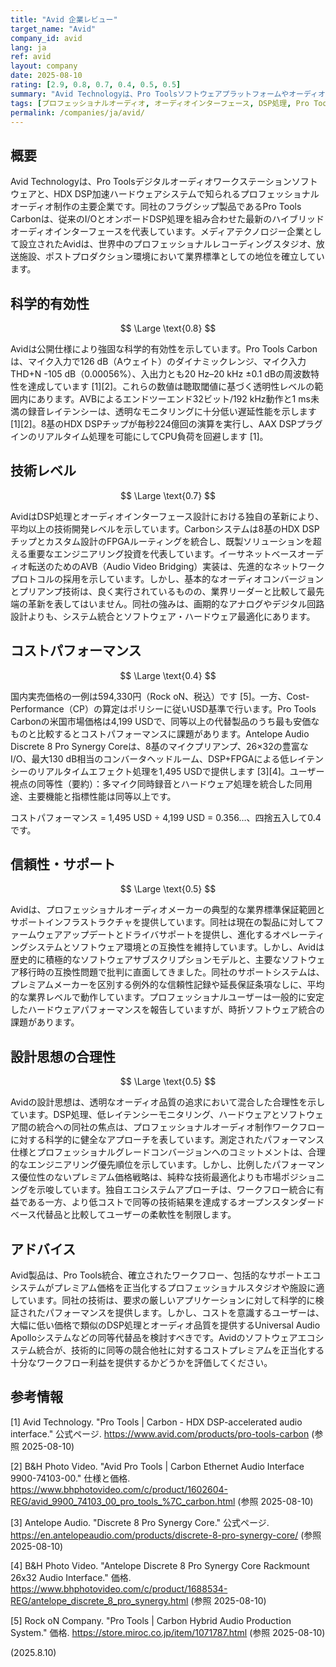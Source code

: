 ```yaml
---
title: "Avid 企業レビュー"
target_name: "Avid"
company_id: avid
lang: ja
ref: avid
layout: company
date: 2025-08-10
rating: [2.9, 0.8, 0.7, 0.4, 0.5, 0.5]
summary: "Avid Technologyは、Pro Toolsソフトウェアプラットフォームやオーディオインターフェースなどのプロフェッショナルオーディオ機器を製造し、高い科学的有効性を示すが、コストパフォーマンスに課題を持つ業界標準のツールを提供しています。"
tags: [プロフェッショナルオーディオ, オーディオインターフェース, DSP処理, Pro Tools, HDX]
permalink: /companies/ja/avid/
---
```


## 概要

Avid Technologyは、Pro Toolsデジタルオーディオワークステーションソフトウェアと、HDX DSP加速ハードウェアシステムで知られるプロフェッショナルオーディオ制作の主要企業です。同社のフラグシップ製品であるPro Tools Carbonは、従来のI/OとオンボードDSP処理を組み合わせた最新のハイブリッドオーディオインターフェースを代表しています。メディアテクノロジー企業として設立されたAvidは、世界中のプロフェッショナルレコーディングスタジオ、放送施設、ポストプロダクション環境において業界標準としての地位を確立しています。

## 科学的有効性

$$ \Large \text{0.8} $$

Avidは公開仕様により強固な科学的有効性を示しています。Pro Tools Carbonは、マイク入力で126 dB（Aウェイト）のダイナミックレンジ、マイク入力THD+N -105 dB（0.00056%）、入出力とも20 Hz–20 kHz ±0.1 dBの周波数特性を達成しています [1][2]。これらの数値は聴取閾値に基づく透明性レベルの範囲内にあります。AVBによるエンドツーエンド32ビット/192 kHz動作と1 ms未満の録音レイテンシーは、透明なモニタリングに十分低い遅延性能を示します [1][2]。8基のHDX DSPチップが毎秒224億回の演算を実行し、AAX DSPプラグインのリアルタイム処理を可能にしてCPU負荷を回避します [1]。

## 技術レベル

$$ \Large \text{0.7} $$

AvidはDSP処理とオーディオインターフェース設計における独自の革新により、平均以上の技術開発レベルを示しています。Carbonシステムは8基のHDX DSPチップとカスタム設計のFPGAルーティングを統合し、既製ソリューションを超える重要なエンジニアリング投資を代表しています。イーサネットベースオーディオ転送のためのAVB（Audio Video Bridging）実装は、先進的なネットワークプロトコルの採用を示しています。しかし、基本的なオーディオコンバージョンとプリアンプ技術は、良く実行されているものの、業界リーダーと比較して最先端の革新を表してはいません。同社の強みは、画期的なアナログやデジタル回路設計よりも、システム統合とソフトウェア・ハードウェア最適化にあります。

## コストパフォーマンス

$$ \Large \text{0.4} $$

国内実売価格の一例は594,330円（Rock oN、税込）です [5]。一方、Cost-Performance（CP）の算定はポリシーに従いUSD基準で行います。Pro Tools Carbonの米国市場価格は4,199 USDで、同等以上の代替製品のうち最も安価なものと比較するとコストパフォーマンスに課題があります。Antelope Audio Discrete 8 Pro Synergy Coreは、8基のマイクプリアンプ、26×32の豊富なI/O、最大130 dB相当のコンバータヘッドルーム、DSP+FPGAによる低レイテンシーのリアルタイムエフェクト処理を1,495 USDで提供します [3][4]。ユーザー視点の同等性（要約）：多マイク同時録音とハードウェア処理を統合した同用途、主要機能と指標性能は同等以上です。

コストパフォーマンス = 1,495 USD ÷ 4,199 USD = 0.356…、四捨五入して0.4です。

## 信頼性・サポート

$$ \Large \text{0.5} $$

Avidは、プロフェッショナルオーディオメーカーの典型的な業界標準保証範囲とサポートインフラストラクチャを提供しています。同社は現在の製品に対してファームウェアアップデートとドライバサポートを提供し、進化するオペレーティングシステムとソフトウェア環境との互換性を維持しています。しかし、Avidは歴史的に積極的なソフトウェアサブスクリプションモデルと、主要なソフトウェア移行時の互換性問題で批判に直面してきました。同社のサポートシステムは、プレミアムメーカーを区別する例外的な信頼性記録や延長保証条項なしに、平均的な業界レベルで動作しています。プロフェッショナルユーザーは一般的に安定したハードウェアパフォーマンスを報告していますが、時折ソフトウェア統合の課題があります。

## 設計思想の合理性

$$ \Large \text{0.5} $$

Avidの設計思想は、透明なオーディオ品質の追求において混合した合理性を示しています。DSP処理、低レイテンシーモニタリング、ハードウェアとソフトウェア間の統合への同社の焦点は、プロフェッショナルオーディオ制作ワークフローに対する科学的に健全なアプローチを表しています。測定されたパフォーマンス仕様とプロフェッショナルグレードコンバージョンへのコミットメントは、合理的なエンジニアリング優先順位を示しています。しかし、比例したパフォーマンス優位性のないプレミアム価格戦略は、純粋な技術最適化よりも市場ポジショニングを示唆しています。独自エコシステムアプローチは、ワークフロー統合に有益である一方、より低コストで同等の技術結果を達成するオープンスタンダードベース代替品と比較してユーザーの柔軟性を制限します。

## アドバイス

Avid製品は、Pro Tools統合、確立されたワークフロー、包括的なサポートエコシステムがプレミアム価格を正当化するプロフェッショナルスタジオや施設に適しています。同社の技術は、要求の厳しいアプリケーションに対して科学的に検証されたパフォーマンスを提供します。しかし、コストを意識するユーザーは、大幅に低い価格で類似のDSP処理とオーディオ品質を提供するUniversal Audio Apolloシステムなどの同等代替品を検討すべきです。Avidのソフトウェアエコシステム統合が、技術的に同等の競合他社に対するコストプレミアムを正当化する十分なワークフロー利益を提供するかどうかを評価してください。

## 参考情報

[1] Avid Technology. "Pro Tools | Carbon - HDX DSP-accelerated audio interface." 公式ページ. https://www.avid.com/products/pro-tools-carbon (参照 2025-08-10)

[2] B&H Photo Video. "Avid Pro Tools | Carbon Ethernet Audio Interface 9900-74103-00." 仕様と価格. https://www.bhphotovideo.com/c/product/1602604-REG/avid_9900_74103_00_pro_tools_%7C_carbon.html (参照 2025-08-10)

[3] Antelope Audio. "Discrete 8 Pro Synergy Core." 公式ページ. https://en.antelopeaudio.com/products/discrete-8-pro-synergy-core/ (参照 2025-08-10)

[4] B&H Photo Video. "Antelope Discrete 8 Pro Synergy Core Rackmount 26x32 Audio Interface." 価格. https://www.bhphotovideo.com/c/product/1688534-REG/antelope_discrete_8_pro_synergy.html (参照 2025-08-10)

[5] Rock oN Company. "Pro Tools | Carbon Hybrid Audio Production System." 価格. https://store.miroc.co.jp/item/1071787.html (参照 2025-08-10)

(2025.8.10)